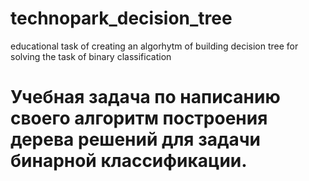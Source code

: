 # technopark_decision_tree
educational task of creating an algorhytm of building decision tree for solving the task of binary classification
# Учебная задача по написанию своего алгоритм построения дерева решений для задачи бинарной классификации.

